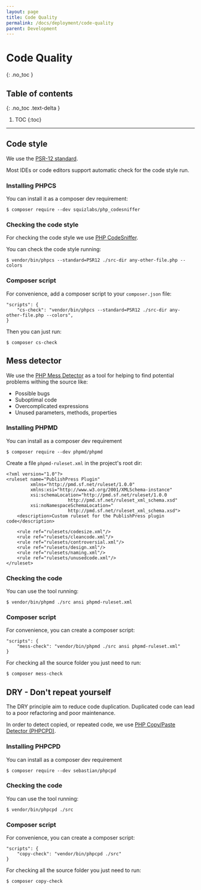 ```yaml
---
layout: page
title: Code Quality
permalink: /docs/deployment/code-quality
parent: Development
---
```


# Code Quality
{: .no_toc }

## Table of contents
{: .no_toc .text-delta }

1. TOC
{:toc}

---

## Code style

We use the [PSR-12 standard](https://www.php-fig.org/psr/psr-12/).

Most IDEs or code editors support automatic check for the code style run.

### Installing PHPCS

You can install it as a composer dev requirement:

```
$ composer require --dev squizlabs/php_codesniffer
```

### Checking the code style

For checking the code style we use [PHP CodeSniffer](https://github.com/squizlabs/PHP_CodeSniffer).

You can check the code style running: 

```
$ vendor/bin/phpcs --standard=PSR12 ./src-dir any-other-file.php --colors
```

### Composer script

For convenience, add a composer script to your `composer.json` file:

```
"scripts": {
    "cs-check": "vendor/bin/phpcs --standard=PSR12 ./src-dir any-other-file.php --colors",
}
```

Then you can just run:

```
$ composer cs-check
```

## Mess detector

We use the [PHP Mess Detector](https://phpmd.org/) as a tool for helping to find potential problems withing the source like:

* Possible bugs
* Suboptimal code
* Overcomplicated expressions
* Unused parameters, methods, properties

### Installing PHPMD

You can install as a composer dev requirement
 
```
$ composer require --dev phpmd/phpmd
```

Create a file `phpmd-ruleset.xml` in the project's root dir:

```
<?xml version="1.0"?>
<ruleset name="PublishPress Plugin"
         xmlns="http://pmd.sf.net/ruleset/1.0.0"
         xmlns:xsi="http://www.w3.org/2001/XMLSchema-instance"
         xsi:schemaLocation="http://pmd.sf.net/ruleset/1.0.0
                       http://pmd.sf.net/ruleset_xml_schema.xsd"
         xsi:noNamespaceSchemaLocation="
                       http://pmd.sf.net/ruleset_xml_schema.xsd">
    <description>Custom ruleset for the PublishPress plugin code</description>

    <rule ref="rulesets/codesize.xml"/>
    <rule ref="rulesets/cleancode.xml"/>
    <rule ref="rulesets/controversial.xml"/>
    <rule ref="rulesets/design.xml"/>
    <rule ref="rulesets/naming.xml"/>
    <rule ref="rulesets/unusedcode.xml"/>
</ruleset>
```

### Checking the code

You can use the tool running:

```
$ vendor/bin/phpmd ./src ansi phpmd-ruleset.xml
```

### Composer script

For convenience, you can create a composer script:

```
"scripts": {
    "mess-check": "vendor/bin/phpmd ./src ansi phpmd-ruleset.xml"
}
```

For checking all the source folder you just need to run:

```
$ composer mess-check
```

## DRY - Don't repeat yourself

The DRY principle aim to reduce code duplication. Duplicated code can lead to a poor refactoring and poor maintenance.

In order to detect copied, or repeated code, we use [PHP Copy/Paste Detector (PHPCPD)](https://github.com/sebastianbergmann/phpcpd).

### Installing PHPCPD

You can install as a composer dev requirement
 
```
$ composer require --dev sebastian/phpcpd
```

### Checking the code

You can use the tool running:

```
$ vendor/bin/phpcpd ./src
```

### Composer script

For convenience, you can create a composer script:

```
"scripts": {
    "copy-check": "vendor/bin/phpcpd ./src"
}
```

For checking all the source folder you just need to run:

```
$ composer copy-check
```
